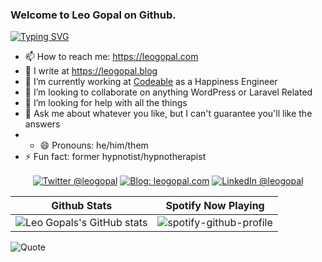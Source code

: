 ### Welcome to Leo Gopal on Github.

[![Typing SVG](https://readme-typing-svg.herokuapp.com?lines=Hi+there+%F0%9F%91%8B;I+am+Leo+Gopal.+Read+on+to+get+to+know+me)](https://git.io/typing-svg)


- 📫 How to reach me: https://leogopal.com
- 📝 I write at https://leogopal.blog
- 🔭 I’m currently working at [Codeable](https://codeable.io/) as a Happiness Engineer
- 👯 I’m looking to collaborate on anything WordPress or Laravel Related
- 🤔 I’m looking for help with all the things
- 💬 Ask me about whatever you like, but I can't guarantee you'll like the answers
- - 😄 Pronouns: he/him/them
- ⚡ Fun fact: former hypnotist/hypnotherapist

<div align="center">
    <p><a href="https://twitter.com/leogopal/"><img alt="Twitter @leogopal" align="center" src="https://img.shields.io/badge/-@leogopal-gray.svg?colorA=6A788D&colorB=1da1f2&style=for-the-badge" /></a>
    <a href="https://leogopal.com/"><img alt="Blog: leogopal.com" align="center" src="https://img.shields.io/badge/-Visit%20Website-gray.svg?colorA=6A788D&colorB=6A788D&style=for-the-badge" /></a>
    <a href="https://www.linkedin.com/in/leogopal/"><img alt="LinkedIn @leogopal" align="center" src="https://img.shields.io/badge/LINKEDIN-gray.svg?colorA=6A788D&colorB=6A788D&style=for-the-badge" /></a></p> 
</div>

| Github Stats        | Spotify Now Playing           | 
| ------------- |:-------------:|
| ![Leo Gopals's GitHub stats](https://github-readme-stats.vercel.app/api?username=leogopal&show_icons=true&theme=radical)     | ![spotify-github-profile](https://spotify-github-profile.vercel.app/api/view?uid=leogopal&cover_image=true&theme=default) |

![Quote](https://github-readme-quotes.herokuapp.com/quote?theme=dark&animation=default&layout=default&font=default)
